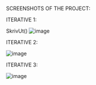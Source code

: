SCREENSHOTS OF THE PROJECT:

ITERATIVE 1:

SkrivUt()
![image](https://github.com/h587726/DAT107-Oblig3/assets/54097862/550b065c-699d-43f3-a7a2-99ff728049b4)

ITERATIVE 2:

![image](https://github.com/h587726/DAT107-Oblig3/assets/54097862/c14e8f25-1092-4313-8c30-5e0c8d5d2f82)

ITERATIVE 3:

![image](https://github.com/h587726/DAT107-Oblig3/assets/54097862/d1c986d0-3407-492b-a4f8-f3e929dba025)
